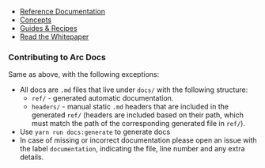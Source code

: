 - [Reference Documentation](docs/ref/README.md)
- [Concepts](docs/concepts.md)
- [Guides & Recipes](docs/guides.md)
- [Read the Whitepaper](docs/DAOstack%20White%20Paper%20V1.0.pdf)

### Contributing to Arc Docs
Same as above, with the following exceptions:
* All docs are `.md` files that live under `docs/` with the following structure:
    * `ref/` - generated automatic documentation.
    * `headers/` - manual static `.md` headers that are included in the generated `ref/` (headers are included based on their path, which must match the path of the corresponding generated file in `ref/`).
* Use `yarn run docs:generate` to generate docs
* In case of missing or incorrect documentation please open an issue with the label `documentation`, indicating the file, line number and any extra details.
